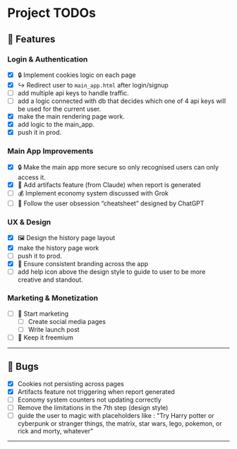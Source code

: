 # Project TODOs

## 🚀 Features

### Login & Authentication
- [x] 🔒 Implement cookies logic on each page
- [x] ↪️ Redirect user to `main_app.html` after login/signup
- [ ] add multiple api keys to handle traffic.
- [ ] add a logic connected with db that decides which one of 4 api keys will be used for the current user.
- [x] make the main rendering page work.
- [x] add logic to the main_app.
- [x] push it in prod.

### Main App Improvements
- [x] 🔒 Make the main app more secure so only recognised users can only access it.
- [x] 📝 Add artifacts feature (from Claude) when report is generated
- [ ] 💰 Implement economy system discussed with Grok
- [ ] 📜 Follow the user obsession “cheatsheet” designed by ChatGPT

### UX & Design
- [x] 🖼️ Design the history page layout
- [x] make the history page work
- [ ] push it to prod.
- [x] 🎨 Ensure consistent branding across the app
- [ ] add help icon above the design style to guide to user to be more creative and standout.

### Marketing & Monetization
- [ ] 📢 Start marketing
  - [ ] Create social media pages
  - [ ] Write launch post
- [ ] 💎 Keep it freemium

---

## 🐛 Bugs
- [x] Cookies not persisting across pages
- [x] Artifacts feature not triggering when report generated
- [ ] Economy system counters not updating correctly
- [ ] Remove the limitations in the 7th step (design style)
- [ ] guide the user to magic with placeholders like : "Try Harry potter or cyberpunk or stranger things, the matrix, star wars, lego, pokemon, or rick and morty, whatever"

---